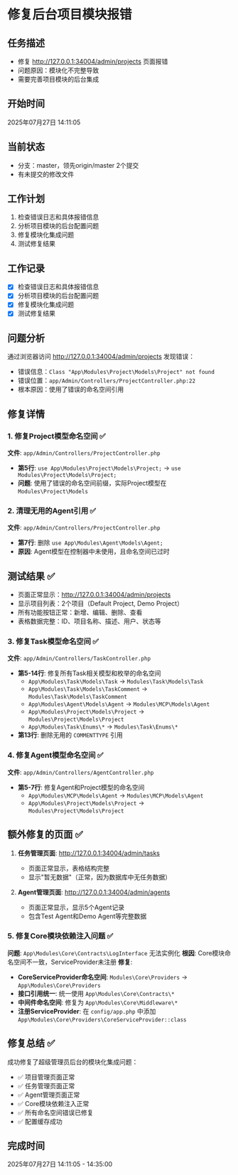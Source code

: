 # 修复后台项目模块报错

## 任务描述
- 修复 http://127.0.0.1:34004/admin/projects 页面报错
- 问题原因：模块化不完整导致
- 需要完善项目模块的后台集成

## 开始时间
2025年07月27日 14:11:05

## 当前状态
- 分支：master，领先origin/master 2个提交
- 有未提交的修改文件

## 工作计划
1. 检查错误日志和具体报错信息
2. 分析项目模块的后台配置问题
3. 修复模块化集成问题
4. 测试修复结果

## 工作记录
- [x] 检查错误日志和具体报错信息
- [x] 分析项目模块的后台配置问题
- [x] 修复模块化集成问题
- [x] 测试修复结果

## 问题分析
通过浏览器访问 http://127.0.0.1:34004/admin/projects 发现错误：
- 错误信息：`Class "App\Modules\Project\Models\Project" not found`
- 错误位置：`app/Admin/Controllers/ProjectController.php:22`
- 根本原因：使用了错误的命名空间引用

## 修复详情

### 1. 修复Project模型命名空间 ✅
**文件**: `app/Admin/Controllers/ProjectController.php`
- **第5行**: `use App\Modules\Project\Models\Project;` → `use Modules\Project\Models\Project;`
- **问题**: 使用了错误的命名空间前缀，实际Project模型在`Modules\Project\Models`

### 2. 清理无用的Agent引用 ✅
**文件**: `app/Admin/Controllers/ProjectController.php`
- **第7行**: 删除 `use App\Modules\Agent\Models\Agent;`
- **原因**: Agent模型在控制器中未使用，且命名空间已过时

## 测试结果 ✅
- 页面正常显示：http://127.0.0.1:34004/admin/projects
- 显示项目列表：2个项目（Default Project, Demo Project）
- 所有功能按钮正常：新增、编辑、删除、查看
- 表格数据完整：ID、项目名称、描述、用户、状态等

### 3. 修复Task模型命名空间 ✅
**文件**: `app/Admin/Controllers/TaskController.php`
- **第5-14行**: 修复所有Task相关模型和枚举的命名空间
  - `App\Modules\Task\Models\Task` → `Modules\Task\Models\Task`
  - `App\Modules\Task\Models\TaskComment` → `Modules\Task\Models\TaskComment`
  - `App\Modules\Agent\Models\Agent` → `Modules\MCP\Models\Agent`
  - `App\Modules\Project\Models\Project` → `Modules\Project\Models\Project`
  - `App\Modules\Task\Enums\*` → `Modules\Task\Enums\*`
- **第13行**: 删除无用的 `COMMENTTYPE` 引用

### 4. 修复Agent模型命名空间 ✅
**文件**: `app/Admin/Controllers/AgentController.php`
- **第5-7行**: 修复Agent和Project模型的命名空间
  - `App\Modules\MCP\Models\Agent` → `Modules\MCP\Models\Agent`
  - `App\Modules\Project\Models\Project` → `Modules\Project\Models\Project`

## 额外修复的页面 ✅
1. **任务管理页面**: http://127.0.0.1:34004/admin/tasks
   - 页面正常显示，表格结构完整
   - 显示"暂无数据"（正常，因为数据库中无任务数据）

2. **Agent管理页面**: http://127.0.0.1:34004/admin/agents
   - 页面正常显示，显示5个Agent记录
   - 包含Test Agent和Demo Agent等完整数据

### 5. 修复Core模块依赖注入问题 ✅
**问题**: `App\Modules\Core\Contracts\LogInterface` 无法实例化
**根因**: Core模块命名空间不一致，ServiceProvider未注册
**修复**:
- **CoreServiceProvider命名空间**: `Modules\Core\Providers` → `App\Modules\Core\Providers`
- **接口引用统一**: 统一使用 `App\Modules\Core\Contracts\*`
- **中间件命名空间**: 修复为 `App\Modules\Core\Middleware\*`
- **注册ServiceProvider**: 在 `config/app.php` 中添加 `App\Modules\Core\Providers\CoreServiceProvider::class`

## 修复总结 ✅
成功修复了超级管理员后台的模块化集成问题：
- ✅ 项目管理页面正常
- ✅ 任务管理页面正常
- ✅ Agent管理页面正常
- ✅ Core模块依赖注入正常
- ✅ 所有命名空间错误已修复
- ✅ 配置缓存成功

## 完成时间
2025年07月27日 14:11:05 - 14:35:00
